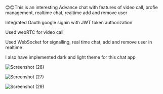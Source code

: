 😍😍This is an interesting Advance chat with features of video call, profie management, realtime chat, realtime add and remove user


Integrated Oauth google signin with JWT token authorization


Used webRTC for video call 


Used WebSocket for signalling, real time chat, add and remove user in realtime

I also have implemented dark and light theme for this chat app


![Screenshot (28)](https://github.com/panditshivammishra/MernChatApp/assets/109903290/656e6b81-d900-4bef-9978-95d7382943bd)



![Screenshot (27)](https://github.com/panditshivammishra/MernChatApp/assets/109903290/e30e25c5-dedf-4e3f-ad73-b3dce9168060)




![Screenshot (29)](https://github.com/panditshivammishra/MernChatApp/assets/109903290/a284c350-0333-4e89-bb11-690b97e990f1)



